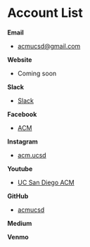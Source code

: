 # Account List

**Email**

* acmucsd@gmail.com

**Website**

* Coming soon

**Slack**

* [Slack](https://github.com/acmucsd/wiki/tree/a415944c0c0afc0087e149e4c52a96501fb0d87e/tinyurl.com/acmslack/README.md)

**Facebook**

* [ACM](https://www.facebook.com/acmucsd/)

**Instagram**

* [acm.ucsd](https://www.instagram.com/acm.ucsd/)

**Youtube**

* [UC San Diego ACM](https://www.youtube.com/channel/UC0cKEPRSk6KaxsDOCfFjbUw)

**GitHub**

* [acmucsd](https://github.com/acmucsd)

**Medium**

**Venmo**

